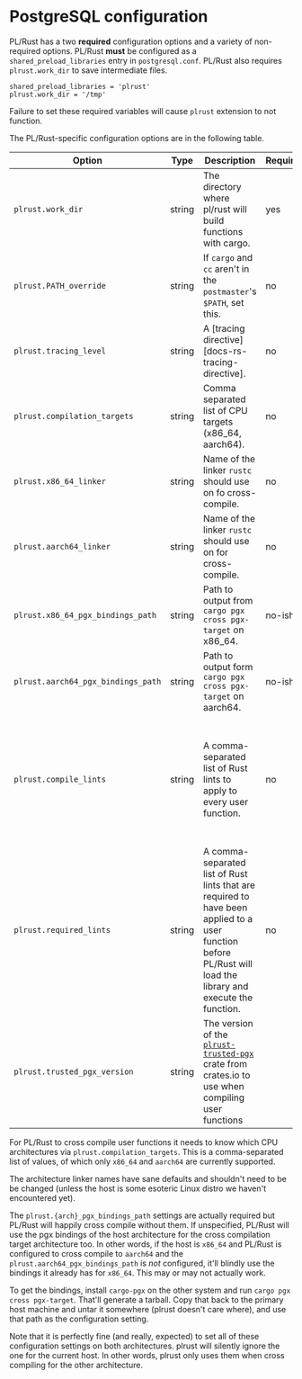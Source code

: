 # PostgreSQL configuration

PL/Rust has a two **required** configuration options and a variety of non-required options.
PL/Rust **must** be configured as a `shared_preload_libraries` entry in `postgresql.conf`.
PL/Rust also requires `plrust.work_dir` to save intermediate files.

```
shared_preload_libraries = 'plrust'
plrust.work_dir = '/tmp'
```


Failure to set these required variables will cause `plrust` extension to not function.

The PL/Rust-specific configuration options are in the following table.


| Option                             | Type   | Description                                                                                                                                                   | Required | Default                                                                                                              |
|------------------------------------|--------|---------------------------------------------------------------------------------------------------------------------------------------------------------------|----------|----------------------------------------------------------------------------------------------------------------------|
| `plrust.work_dir`                  | string | The directory where pl/rust will build functions with cargo.                                                                                                  | yes      | <none>                                                                                                               |
| `plrust.PATH_override`             | string | If `cargo` and `cc` aren't in the `postmaster`'s `$PATH`, set this.                                                                                           | no       | environment or `~/.cargo/bin:/usr/bin` if `$PATH` is unset                                                           |
| `plrust.tracing_level`             | string | A [tracing directive][docs-rs-tracing-directive].                                                                                                             | no       | `'info'`                                                                                                             |
| `plrust.compilation_targets`       | string | Comma separated list of CPU targets (x86_64, aarch64).                                                                                                        | no       | <none>                                                                                                               |
| `plrust.x86_64_linker`             | string | Name of the linker `rustc` should use on fo cross-compile.                                                                                                    | no       | `'x86_64_linux_gnu_gcc'`                                                                                             |
| `plrust.aarch64_linker`            | string | Name of the linker `rustc` should use on for cross-compile.                                                                                                   | no       | `'aarch64_linux_gnu_gcc'`                                                                                            |
| `plrust.x86_64_pgx_bindings_path`  | string | Path to output from `cargo pgx cross pgx-target` on x86_64.                                                                                                   | no-ish   | <none>                                                                                                               |
| `plrust.aarch64_pgx_bindings_path` | string | Path to output form `cargo pgx cross pgx-target` on aarch64.                                                                                                  | no-ish   | <none>                                                                                                               |
| `plrust.compile_lints`             | string | A comma-separated list of Rust lints to apply to every user function.                                                                                         | no       | `'plrust_extern_blocks, plrust_lifetime_parameterized_traits, implied_bounds_entailment, unsafe_code, plrust_filesystem_macros, plrust_env_macros, plrust_external_mod, plrust_fn_pointers, plrust_async, plrust_leaky, plrust_print_macros, plrust_stdio, unknown_lints, deprecated, suspicious_auto_trait_impls, unaligned_references, soft_unstable, plrust_autotrait_impls'` |
| `plrust.required_lints`            | string | A comma-separated list of Rust lints that are required to have been applied to a user function before PL/Rust will load the library and execute the function. | no       | defaults to whatever `plrust.compile_lints` happens to be                                                            |            
| `plrust.trusted_pgx_version`       | string | The version of the [`plrust-trusted-pgx`](https://crates.io/crates/plrust-trusted-pgx) crate from crates.io to use when compiling user functions              |

For PL/Rust to cross compile user functions it needs to know which CPU architectures via
`plrust.compilation_targets`. This is a comma-separated list of values, of which only `x86_64` and `aarch64` are
currently supported.

The architecture linker names have sane defaults and shouldn't need to be be changed (unless the host is some
esoteric Linux distro we haven't encountered yet).

The `plrust.{arch}_pgx_bindings_path` settings are actually required but PL/Rust will happily cross compile without them. If unspecified,
PL/Rust will use the pgx bindings of the host architecture for the cross compilation target architecture too. In other words, if the host 
is `x86_64` and PL/Rust is configured to cross compile to `aarch64` and the `plrust.aarch64_pgx_bindings_path` is *not* configured, it'll
blindly use the bindings it already has for `x86_64`.  This may or may not actually work.

To get the bindings, install `cargo-pgx` on the other system and run `cargo pgx cross pgx-target`. That'll generate a tarball. Copy that back 
to the primary host machine and untar it somewhere (plrust doesn't care where), and use that path as the configuration setting.

Note that it is perfectly fine (and really, expected) to set all of these configuration settings on both architectures.
plrust will silently ignore the one for the current host.  In other words, plrust only uses them when cross compiling for 
the other architecture.